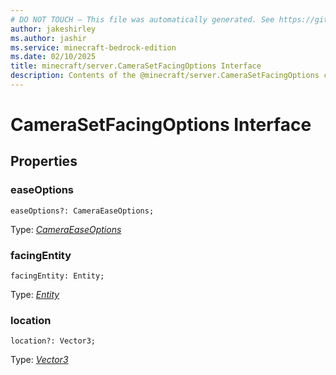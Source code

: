 ```yaml
---
# DO NOT TOUCH — This file was automatically generated. See https://github.com/mojang/minecraftapidocsgenerator to modify descriptions, examples, etc.
author: jakeshirley
ms.author: jashir
ms.service: minecraft-bedrock-edition
ms.date: 02/10/2025
title: minecraft/server.CameraSetFacingOptions Interface
description: Contents of the @minecraft/server.CameraSetFacingOptions class.
---
```

# CameraSetFacingOptions Interface

## Properties

### **easeOptions**
`easeOptions?: CameraEaseOptions;`

Type: [*CameraEaseOptions*](CameraEaseOptions.md)

### **facingEntity**
`facingEntity: Entity;`

Type: [*Entity*](Entity.md)

### **location**
`location?: Vector3;`

Type: [*Vector3*](Vector3.md)
